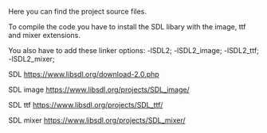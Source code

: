 Here you can find the project source files.

To compile the code you have to install the SDL libary with the image, ttf and mixer extensions.

You also have to add these linker options: -lSDL2; -lSDL2_image; -lSDL2_ttf; -lSDL2_mixer;

SDL
https://www.libsdl.org/download-2.0.php

SDL image
https://www.libsdl.org/projects/SDL_image/

SDL ttf
https://www.libsdl.org/projects/SDL_ttf/

SDL mixer
https://www.libsdl.org/projects/SDL_mixer/
